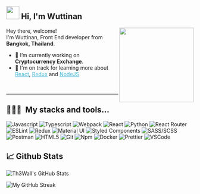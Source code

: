 

## <img src="https://user-images.githubusercontent.com/16854458/125782070-dd0439ad-b056-405f-8d4f-77e0d2f0b898.gif" width="35px" />&nbsp;<b>Hi, I'm Wuttinan</b>

<img align="right" src="https://user-images.githubusercontent.com/16854458/125951815-f0f51731-ca59-4da3-aad5-0b09dcc09177.png"  width="200" />

<p aligh="left">
<p>Hey there, welcome!</br>
I'm Wuttinan, Front End developer from <img src="https://user-images.githubusercontent.com/16854458/125782919-80d23f08-ed15-43ea-b2fa-976f300a9a06.png" width="14px" /> <b>Bangkok, Thailand</b>.
</p>

- 🔭 I’m currently working on <b>Cryptocurrency Exchange</b>.
- 🌱 I'm on track for learning more about <a style="color:#45b8d8" href="https://reactjs.org/" target="_blank"><u>React</u></a>, <a style="color:#45b8d8" href="https://redux.js.org/" target="_blank"><u>Redux</u></a> and <a style="color:#45b8d8" href="https://nodejs.org/" target="_blank"><u>NodeJS</u></a> 

<br>
<hr/>
<h2>👨🏻‍💻 &nbsp;My stacks and tools...</h2>
<p>
  <img alt="Javascript" src="https://img.shields.io/badge/-JavaScript-F7DF1E?style=flat-square&logo=javascript&logoColor=black" />
  <img alt="Typescript" src="https://img.shields.io/badge/-Typescript-158CFD?style=flat-square&logo=typescript&logoColor=black" />
  <img alt="Webpack" src="https://img.shields.io/badge/-Webpack-8DD6F9?style=flat-square&logo=webpack&logoColor=white" />
  <img alt="React" src="https://img.shields.io/badge/-React-45b8d8?style=flat-square&logo=react&logoColor=white" />
  <img alt="Python" src="https://img.shields.io/badge/-Python-F7DF1E?style=flat-square&logo=python&logoColor=2391E6" />
  <img alt="React Router" src="https://img.shields.io/badge/-React_Router-CA4245?style=flat-square&logo=react-router&logoColor=white" />
  <img alt="ESLint" src="https://img.shields.io/badge/-ESLint-4B32C3?style=flat-square&logo=eslint&logoColor=white" />
  <img alt="Redux" src="https://img.shields.io/badge/-Redux-764ABC?style=flat-square&logo=redux&logoColor=white" />
  <img alt="Material UI" src="https://img.shields.io/badge/-Material_ui-0078D4?style=flat-square&logo=material-ui&logoColor=white" />
  <img alt="Styled Components" src="https://img.shields.io/badge/-Styled_Components-db7092?style=flat-square&logo=styled-components&logoColor=white" />
  <img alt="SASS/SCSS" src="https://img.shields.io/badge/-SASS/SCSS-CC6699?style=flat-square&logo=sass&logoColor=white" />
  <img alt="Postman" src="https://img.shields.io/badge/-Postman-FF6C37?style=flat-square&logo=postman&logoColor=white" />
  <img alt="HTML5" src="https://img.shields.io/badge/-HTML5-E34F26?style=flat-square&logo=html5&logoColor=white" />
  <img alt="Git" src="https://img.shields.io/badge/-Git-F05032?style=flat-square&logo=git&logoColor=white" />
  <img alt="Npm" src="https://img.shields.io/badge/-NPM-CB3837?style=flat-square&logo=npm&logoColor=white" />
  <img alt="Docker" src="https://img.shields.io/badge/-Docker-2391E6?style=flat-square&logo=docker&logoColor=white" />
  <img alt="Prettier" src="https://img.shields.io/badge/-Prettier-F7B93E?style=flat-square&logo=prettier&logoColor=white" />
  <img alt="VSCode" src="https://img.shields.io/badge/-Visual_Studio_Code-0078D4?style=flat-square&logo=visual%20studio%20code&logoColor=white" />
</p>

<h2>📈 Github Stats</h2>

![Th3Wall's GitHub Stats](https://github-readme-stats.vercel.app/api?username=Th3Fire&show_icons=true&hide_border=true&bg_color=3D3D3D&title_color=00E6FE&icon_color=00E6FE&text_color=FFFFFF)

![My GitHub Streak](http://github-readme-streak-stats.herokuapp.com?user=Th3Fire&hide_border=true&theme=black-ice&background=3D3D3D&stroke=00E6FE)
</span>
</span>
